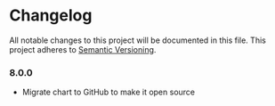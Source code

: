 # Changelog

All notable changes to this project will be documented in this file. This project adheres to [Semantic Versioning](https://semver.org/spec/v2.0.0.html).

### 8.0.0

- Migrate chart to GitHub to make it open source
